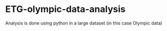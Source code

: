# ETG-olympic-data-analysis
Analysis is done using python in a large dataset (in this case Olympic data)
